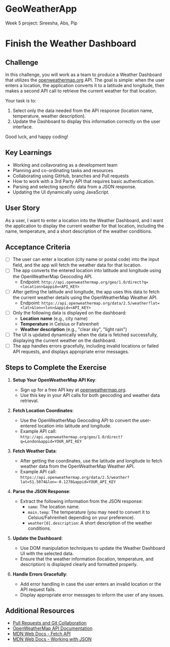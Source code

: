 # GeoWeatherApp
Week 5 project: Sireesha, Abs, Pip

# Finish the Weather Dashboard

## Challenge

In this challenge, you will work as a team to produce a Weather Dashboard that utilizes the [openweathermap.org](https://openweathermap.org/) API. The goal is simple: when the user enters a location, the application converts it to a latitude and longitude, then makes a second API call to retrieve the current weather for that location.

Your task is to:

1. Select only the data needed from the API response (location name, temperature, weather description).
2. Update the Dashboard to display this information correctly on the user interface.

Good luck, and happy coding!

## Key Learnings

- Working and collavorating as a development team
- Planning and co-ordinating tasks and resources
- Collaborating using GitHub, branches and Pull requests
- How to work with a 3rd Party API that requires basic authentication.
- Parsing and selecting specific data from a JSON response.
- Updating the UI dynamically using JavaScript.

## User Story

As a user, I want to enter a location into the Weather Dashboard, and I want the application to display the current weather for that location, including the name, temperature, and a short description of the weather conditions.

## Acceptance Criteria

- [ ] The user can enter a location (city name or postal code) into the input field, and the app will fetch the weather data for that location.
- [ ] The app converts the entered location into latitude and longitude using the OpenWeatherMap Geocoding API.
  - Endpoint: `http://api.openweathermap.org/geo/1.0/direct?q=<location>&appid=<API_KEY>`
- [ ] After getting the latitude and longitude, the app uses this data to fetch the current weather details using the OpenWeatherMap Weather API.
  - Endpoint: `https://api.openweathermap.org/data/2.5/weather?lat=<lat>&lon=<lon>&appid=<API_KEY>`
- [ ] Only the following data is displayed on the dashboard:
  - **Location name** (e.g., city name)
  - **Temperature** in Celsius or Fahrenheit
  - **Weather description** (e.g., "clear sky", "light rain")
- [ ] The UI is updated dynamically when the data is fetched successfully, displaying the current weather on the dashboard.
- [ ] The app handles errors gracefully, including invalid locations or failed API requests, and displays appropriate error messages.

## Steps to Complete the Exercise

1. **Setup Your OpenWeatherMap API Key**:

   - Sign up for a free API key at [openweathermap.org](https://openweathermap.org/).
   - Use this key in your API calls for both geocoding and weather data retrieval.

2. **Fetch Location Coordinates**:

   - Use the OpenWeatherMap Geocoding API to convert the user-entered location into latitude and longitude.
   - Example API call:  
     `http://api.openweathermap.org/geo/1.0/direct?q=London&appid=YOUR_API_KEY`

3. **Fetch Weather Data**:

   - After getting the coordinates, use the latitude and longitude to fetch weather data from the OpenWeatherMap Weather API.
   - Example API call:  
     `https://api.openweathermap.org/data/2.5/weather?lat=51.5074&lon=-0.1278&appid=YOUR_API_KEY`

4. **Parse the JSON Response**:

   - Extract the following information from the JSON response:
     - `name`: The location name.
     - `main.temp`: The temperature (you may need to convert it to Celsius/Fahrenheit depending on your preference).
     - `weather[0].description`: A short description of the weather conditions.

5. **Update the Dashboard**:

   - Use DOM manipulation techniques to update the Weather Dashboard UI with the selected data.
   - Ensure that the weather information (location, temperature, and description) is displayed clearly and formatted properly.

6. **Handle Errors Gracefully**:
   - Add error handling in case the user enters an invalid location or the API request fails.
   - Display appropriate error messages to inform the user of any issues.

## Additional Resources

- [Pull Requests and Git Collaboration](https://github.com/Step8Up-SBC/Jan-25/tree/main/week-2/W2-S3-FlexBox/10_Git-Collaboration)
- [OpenWeatherMap API Documentation](https://openweathermap.org/api)
- [MDN Web Docs - Fetch API](https://developer.mozilla.org/en-US/docs/Web/API/Fetch_API)
- [MDN Web Docs - Working with JSON](https://developer.mozilla.org/en-US/docs/Learn/JavaScript/Objects/JSON)

